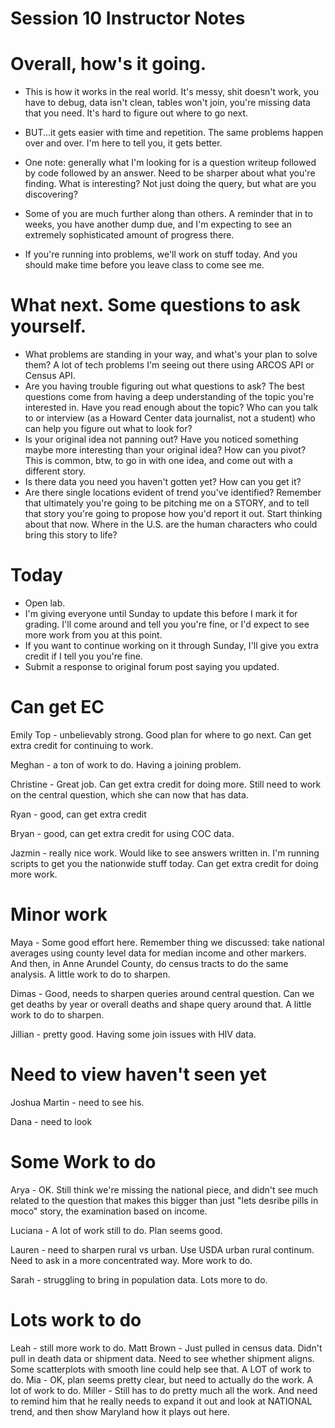 # Session 10 Instructor Notes


# Overall, how's it going.

* This is how it works in the real world.  It's messy, shit doesn't work, you have to debug, data isn't clean, tables won't join, you're missing data that you need. It's hard to figure out where to go next.  

* BUT...it gets easier with time and repetition.  The same problems happen over and over.  I'm here to tell you, it gets better.

* One note: generally what I'm looking for is a question writeup followed by code followed by an answer. Need to be sharper about what you're finding.  What is interesting?  Not just doing the query, but what are you discovering?

* Some of you are much further along than others.  A reminder that in to weeks, you have another dump due, and I'm expecting to see an extremely sophisticated amount of progress there.  

* If you're running into problems, we'll work on stuff today.  And you should make time before you leave class to come see me.  

# What next.  Some questions to ask yourself.
* What problems are standing in your way, and what's your plan to solve them? A lot of tech problems I'm seeing out there using ARCOS API or Census API.  
* Are you having trouble figuring out what questions to ask?  The best questions come from having a deep understanding of the topic you're interested in.  Have you read enough about the topic?  Who can you talk to or interview (as a Howard Center data journalist, not a student) who can help you figure out what to look for?  
* Is your original idea not panning out?  Have you noticed something maybe more interesting than your original idea? How can you pivot? This is common, btw, to go in with one idea, and come out with a different story.   
* Is there data you need you haven't gotten yet?  How can you get it?
* Are there single locations evident of trend you've identified? Remember that ultimately you're going to be pitching me on a STORY, and to tell that story you're going to propose how you'd report it out.  Start thinking about that now.  Where in the U.S. are the human characters who could bring this story to life?   


# Today
* Open lab.
* I'm giving everyone until Sunday to update this before I mark it for grading.  I'll come around and tell you you're fine, or I'd expect to see more work from you at this point.  
* If you want to continue working on it through Sunday, I'll give you extra credit if I tell you you're fine.
* Submit a response to original forum post saying you updated.

# Can get EC
Emily Top - unbelievably strong.  Good plan for where to go next.  Can get extra credit for continuing to work.

Meghan - a ton of work to do. Having a joining problem.

Christine - Great job.  Can get extra credit for doing more.  Still need to work on the central question, which she can now that has data.

Ryan - good, can get extra credit

Bryan - good, can get extra credit for using COC data.

Jazmin - really nice work. Would like to see answers written in.  I'm running scripts to get you the nationwide stuff today.  Can get extra credit for doing more work.

# Minor work

Maya - Some good effort here. Remember thing we discussed: take national averages using county level data for median income and other markers. And then, in Anne Arundel County, do census tracts to do the same analysis.  A little work to do to sharpen.

Dimas - Good, needs to sharpen queries around central question.  Can we get deaths by year or overall deaths and shape query around that. A little work to do to sharpen.  

Jillian - pretty good. Having some join issues with HIV data.


# Need to view haven't seen yet

Joshua Martin - need to see his.

Dana - need to look

# Some Work to do

Arya - OK.  Still think we're missing the national piece, and didn't see much related to the question that makes this bigger than just "lets desribe pills in moco" story, the examination based on income.

Luciana - A lot of work still to do. Plan seems good.

Lauren - need to sharpen rural vs urban. Use USDA urban rural continum. Need to ask in a more concentrated way. More work to do.

Sarah - struggling to bring in population data.  Lots more to do.


# Lots work to do
Leah - still more work to do.
Matt Brown - Just pulled in census data.  Didn't pull in death data or shipment data.  Need to see whether shipment aligns.  Some scatterplots with smooth line could help see that.  A LOT of work to do.
Mia - OK, plan seems pretty clear, but need to actually do the work. A lot of work to do.
Miller - Still has to do pretty much all the work.  And need to remind him that he really needs to expand it out and look at NATIONAL trend, and then show Maryland how it plays out here.
